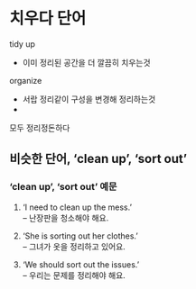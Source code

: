 # 치우다 단어

tidy up
- 이미 정리된 공간을 더 깔끔히 치우는것 

organize
- 서랍 정리같이 구성을 변경해 정리하는것
- 
모두 정리정돈하다

## 비슷한 단어, ‘clean up’, ‘sort out’

### ‘clean up’, ‘sort out’ 예문

1. ‘I need to clean up the mess.’  
– 난장판을 청소해야 해요.

2. ‘She is sorting out her clothes.’  
– 그녀가 옷을 정리하고 있어요.

3. ‘We should sort out the issues.’  
– 우리는 문제를 정리해야 해요.